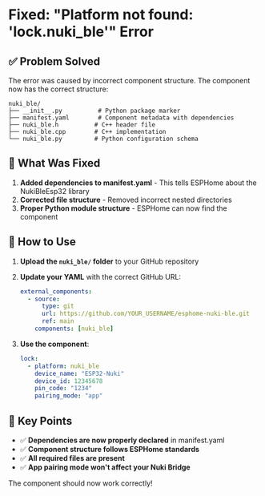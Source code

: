 # Fixed: "Platform not found: 'lock.nuki_ble'" Error

## ✅ **Problem Solved**

The error was caused by incorrect component structure. The component now has the correct structure:

```
nuki_ble/
├── __init__.py          # Python package marker
├── manifest.yaml        # Component metadata with dependencies
├── nuki_ble.h          # C++ header file
├── nuki_ble.cpp        # C++ implementation
└── nuki_ble.py         # Python configuration schema
```

## 🔧 **What Was Fixed**

1. **Added dependencies to manifest.yaml** - This tells ESPHome about the NukiBleEsp32 library
2. **Corrected file structure** - Removed incorrect nested directories
3. **Proper Python module structure** - ESPHome can now find the component

## 🚀 **How to Use**

1. **Upload the `nuki_ble/` folder** to your GitHub repository
2. **Update your YAML** with the correct GitHub URL:
   ```yaml
   external_components:
     - source:
         type: git
         url: https://github.com/YOUR_USERNAME/esphome-nuki-ble.git
         ref: main
       components: [nuki_ble]
   ```

3. **Use the component**:
   ```yaml
   lock:
     - platform: nuki_ble
       device_name: "ESP32-Nuki"
       device_id: 12345678
       pin_code: "1234"
       pairing_mode: "app"
   ```

## 🎯 **Key Points**

- ✅ **Dependencies are now properly declared** in manifest.yaml
- ✅ **Component structure follows ESPHome standards**
- ✅ **All required files are present**
- ✅ **App pairing mode won't affect your Nuki Bridge**

The component should now work correctly!
